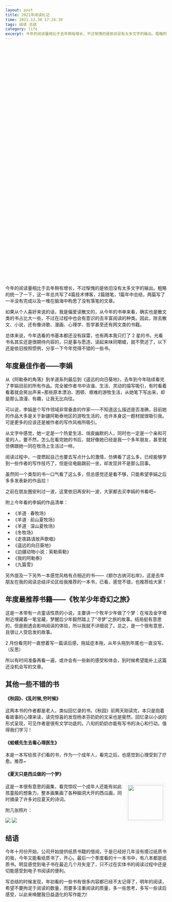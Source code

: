 ```yaml
---
layout: post
title: 2021年阅读札记
time: 2021.12.30 17:24:39
tags: 阅读 总结
category: life
excerpt: 今年的阅读量相比于去年稍有增长，不过惭愧的是依旧没有太多文字的输出。粗略的统一了一下，这一年总共写了4篇技术博客，2篇随笔，1篇年中总结，两篇写了一半没有完成以及一堆在脑海中构思了没有落笔的文章。
---
```


<style>
.chartbox{
    width: 100%;
    height:720px;
    margin:20px 0;
}
.chartbox img{
    width:100%;
    height:auto;
}
.txtAroundImg{
    display: inline-block !important;
    margin: 0 5px !important;
    padding: 5px;
    border: 1px dashed #e5e5e5;
}
</style>
<div id="book-chart" class="chartbox"></div>
今年的阅读量相比于去年稍有增长，不过惭愧的是依旧没有太多文字的输出。粗略的统一了一下，这一年总共写了4篇技术博客，2篇随笔，1篇年中总结，两篇写了一半没有完成以及一堆在脑海中构思了没有落笔的文章。

如果从个人喜好来说的话，我是偏爱读散文的，从今年的书单来看，确实也是散文类的书占比大一些，不过在过程中也会有意识的去丰富阅读的种类。因此，除去散文、小说，还有像诗歌、漫画、心理学、哲学甚至还有网文类的书籍。

总体来说，今年选看的书基本都还没有踩雷，也有两本我只打了 2 星的书，光看书名其实还是很期待内容的，只是事与愿违，读起来味同嚼蜡，就不赘述了，以下还是依旧按照惯例，分享一下今年觉得不错的一些书。

## 年度最佳作者——李娟

从《阿勒泰的角落》到羊道系列最后到《遥远的向日葵地》，去年到今年陆续看完了李娟目前的所有作品。完全被作者书中诙谐、生活、灵动的描写吸引，有时看着看着就会笑出声来~那些原本漂泊、困顿、艰难的游牧生活，从她笔下写出来，却是那么浪漫、有趣，让我无比向往。

可以说，李娟是个写作领域非常垂直的作家——不知道这么描述是否准确，目前她的作品大多是关于新疆阿勒泰地区的游牧生活的，也许本身这一题材就很吸引我。可是更多的应该还是被作者的写作风格所吸引。

从文字中感觉，她一定是一个热爱生活、俏皮幽默的人，同时也一定是一个亲和可爱的人，要不然，怎么在看完她的书后，就好像她已经是我一个多年朋友，甚至就仿佛跟她一同在牧场上生活过一样。

阅读过程中，一度燃起自己也要去写点什么的激情，仿佛看了这么多，已经能够学到一些作者的写作技巧了，但是往电脑跟前一坐，却发现并不是那么回事。

虽然同一个类型的书一口气看了这么多，但总感觉还是看不够，只能希望李娟之后多多发表新的作品拉！

之前在朋友圈安利过一波，这里依旧再安利一波，大家都去买李娟的书看吧~

附上今年看的李娟的作品清单：

-   《羊道 · 春牧场》
-   《羊道 · 前山夏牧场》
-   《羊道 · 深山夏牧场》
-   《冬牧场》
-   《走夜路请放声歌唱》
-   《遥远的向日葵地》
-   《边疆动物小说：索勒索勒》
-   《我的阿勒泰》
-   《九篇雪》

另外提及一下另外一本感觉风格有点相近的书——《额尔古纳河右岸》，这是去年朋友在我的阅读总结评论区给我推荐的一本书，已看，感觉不错，也推荐给大家！

## 年度最推荐书籍——《牧羊少年奇幻之旅》

这是一本带有一点童话性质的小说，主要讲一个牧羊少年做了个梦：在埃及金字塔附近埋藏着一笔宝藏，梦醒后少年毅然踏上了“寻梦”之旅的故事。结局挺有意思的，但是剧透会影响阅读的体验，所以我就不详细说了。总之，是一个很有意思，且很让人受启发的故事。

2 月份看完时一直想着写一篇读后感，拖延症本拖，从年头拖到年尾也一直没写。（反思）

所以有时间准备再看一遍，或许会有一些新的感受和体会，到时候希望能补上这篇还没机会写的文章。

## 其他一些不错的书

#### 《秋园》、《乱时候,穷时候》

这两本书的作者都是老人，类似回忆录的书。《秋园》前两天刚读完，本只是抱着看故事的心理来读，读完惊喜的发现杨本芬奶奶的文采也是斐然，回忆录以小说的形式呈现，可见作者是很有文学功底的。八旬的奶奶亦能有写书的决心和行动，值得我们学习！

#### 《蛤蟆先生去看心理医生》

本是一本写给孩子们看的书，作为一个成年人，看完之后，也感觉到心理受到了疗愈。推荐~

#### 《夏天只是西瓜做的一个梦》

<img align="right" width="110" hspace="5" vspace="5" src="{{ site.baseurl}}/images/post/2021-12-30-read-summary-2021/pic01.jpeg" class="txtAroundImg" />
这是一本很有意思的画集，看完惊叹一个成年人还能有如此孩童般的想象力，整本画集画了各种脑洞大开的西瓜画，同时摘录了许多对应夏天的诗词。

附几张照片：

<img src="{{site.imgPath}}/post/2021-12-30-read-summary-2021/pic02.jpg" />
<img src="{{site.imgPath}}/post/2021-12-30-read-summary-2021/pic03.jpg" />

## 结语

今年十月份开始，公司开始提供纸质书籍的借阅，于是已经好几年没有摸过纸质书的我，今年又能看纸质书了，开心。最后一个季度看的十一本书中，有八本都是纸质书。明显感觉到电子书在最近几个月失宠了，只不过在实体书的阅读过程中还是切能感受到电子书阅读的便利。

写总结的时候发现，年初看的一些书有很多内容都已经不太记得了，明年的阅读，希望不要拘泥于阅读的数量，而要多注重阅读的质量，多一些思考，多写一些读后感受，以此来唤醒我日益退化的写作能力!

<script type="text/javascript" src="{{ site.url }}{{site.baseurl}}/js/echarts.min-4.8.0.js"></script>
<script type="text/javascript" src="{{ site.url }}{{site.baseurl}}/js/bookList.js"></script>
<script type="text/javascript" src="{{ site.url }}{{site.baseurl}}/js/chartsCommon.js"></script>

<script type="text/javascript">

if (window.innerWidth < 600) {
    var img2020 = '{{ site.url }}{{site.baseurl}}/images/post/2021-12-30-read-summary-2021/pic-chart.png';

    setChartImg('book-chart',img2020)
}
else {
    var charts = [];

    var myChart = echarts.init(document.getElementById('book-chart'));
    var baseData = bookData['2021']
    let opt = getReadSummaryChartOpt(baseData,{
        title: '2021年度读书统计',
        colors: ['#cf7500','#a4b787','#f8e4b7','#797a7e','#79a3b1'],
        bgColor: '#231903',
        txtColor: '#bbbbbb'
    })
    myChart.setOption(opt);
    charts.push(myChart)
    setResize(charts)
}

</script>
